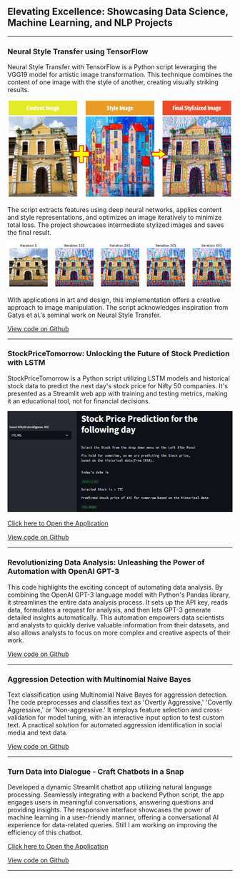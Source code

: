 ## Elevating Excellence: Showcasing Data Science, Machine Learning, and NLP Projects

---
### Neural Style Transfer using TensorFlow

Neural Style Transfer with TensorFlow is a Python script leveraging the VGG19 model for artistic image transformation. This technique combines the content of one image with the style of another, creating visually striking results. 

<img src="images/overview.JPG?raw=true" />

The script extracts features using deep neural networks, applies content and style representations, and optimizes an image iteratively to minimize total loss. The project showcases intermediate stylized images and saves the final result. 

<img src="images/iterations progress.png?raw=true" />

With applications in art and design, this implementation offers a creative approach to image manipulation. The script acknowledges inspiration from Gatys et al.'s seminal work on Neural Style Transfer.

[View code on Github](https://github.com/d-saikumar/NeuralStyleTransfer)

---
### StockPriceTomorrow: Unlocking the Future of Stock Prediction with LSTM

StockPriceTomorrow is a Python script utilizing LSTM models and historical stock data to predict the next day's stock price for Nifty 50 companies. It's presented as a Streamlit web app with training and testing metrics, making it an educational tool, not for financial decisions.

<img src="images/interface.JPG?raw=true" />

[Click here to Open the Application](https://stockpricetomorrow-prediction.streamlit.app/)

[View code on Github](https://github.com/d-saikumar/StockPriceTomorrow)

---
### Revolutionizing Data Analysis: Unleashing the Power of Automation with OpenAI GPT-3

This code highlights the exciting concept of automating data analysis. By combining the OpenAI GPT-3 language model with Python's Pandas library, it streamlines the entire data analysis process. It sets up the API key, reads data, formulates a request for analysis, and then lets GPT-3 generate detailed insights automatically. This automation empowers data scientists and analysts to quickly derive valuable information from their datasets, and also allows analysts to focus on more complex and creative aspects of their work.

[View code on Github](https://github.com/d-saikumar/GPT3DataAnalyzerBot)

---

### Aggression Detection with Multinomial Naive Bayes

Text classification using Multinomial Naive Bayes for aggression detection. The code preprocesses and classifies text as 'Overtly Aggressive,' 'Covertly Aggressive,' or 'Non-aggressive.' It employs feature selection and cross-validation for model tuning, with an interactive input option to test custom text. A practical solution for automated aggression identification in social media and text data.

[View code on Github](https://github.com/d-saikumar/AggressionDetection)

---

### Turn Data into Dialogue - Craft Chatbots in a Snap

Developed a dynamic Streamlit chatbot app utilizing natural language processing. Seamlessly integrating with a backend Python script, the app engages users in meaningful conversations, answering questions and providing insights. The responsive interface showcases the power of machine learning in a user-friendly manner, offering a conversational AI experience for data-related queries. Still I am working on improving the efficiency of this chatbot.

[Click here to Open the Application](https://simplechatbot.streamlit.app/)

[View code on Github](https://github.com/d-saikumar/Chatbot)

---

